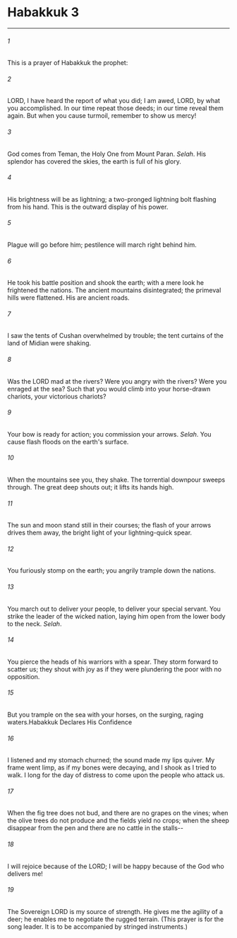 # Habakkuk 3
***



###### 1 
This is a prayer of Habakkuk the prophet: 

###### 2 
LORD, I have heard the report of what you did; I am awed, LORD, by what you accomplished. In our time repeat those deeds; in our time reveal them again. But when you cause turmoil, remember to show us mercy! 

###### 3 
God comes from Teman, the Holy One from Mount Paran. _Selah_. His splendor has covered the skies, the earth is full of his glory. 

###### 4 
His brightness will be as lightning; a two-pronged lightning bolt flashing from his hand. This is the outward display of his power. 

###### 5 
Plague will go before him; pestilence will march right behind him. 

###### 6 
He took his battle position and shook the earth; with a mere look he frightened the nations. The ancient mountains disintegrated; the primeval hills were flattened. His are ancient roads. 

###### 7 
I saw the tents of Cushan overwhelmed by trouble; the tent curtains of the land of Midian were shaking. 

###### 8 
Was the LORD mad at the rivers? Were you angry with the rivers? Were you enraged at the sea? Such that you would climb into your horse-drawn chariots, your victorious chariots? 

###### 9 
Your bow is ready for action; you commission your arrows. _Selah_. You cause flash floods on the earth's surface. 

###### 10 
When the mountains see you, they shake. The torrential downpour sweeps through. The great deep shouts out; it lifts its hands high. 

###### 11 
The sun and moon stand still in their courses; the flash of your arrows drives them away, the bright light of your lightning-quick spear. 

###### 12 
You furiously stomp on the earth; you angrily trample down the nations. 

###### 13 
You march out to deliver your people, to deliver your special servant. You strike the leader of the wicked nation, laying him open from the lower body to the neck. _Selah_. 

###### 14 
You pierce the heads of his warriors with a spear. They storm forward to scatter us; they shout with joy as if they were plundering the poor with no opposition. 

###### 15 
But you trample on the sea with your horses, on the surging, raging waters.Habakkuk Declares His Confidence 

###### 16 
I listened and my stomach churned; the sound made my lips quiver. My frame went limp, as if my bones were decaying, and I shook as I tried to walk. I long for the day of distress to come upon the people who attack us. 

###### 17 
When the fig tree does not bud, and there are no grapes on the vines; when the olive trees do not produce and the fields yield no crops; when the sheep disappear from the pen and there are no cattle in the stalls-- 

###### 18 
I will rejoice because of the LORD; I will be happy because of the God who delivers me! 

###### 19 
The Sovereign LORD is my source of strength. He gives me the agility of a deer; he enables me to negotiate the rugged terrain. (This prayer is for the song leader. It is to be accompanied by stringed instruments.)
